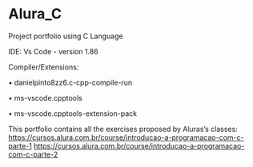 # Alura_C
Project portfolio using C Language

IDE: Vs Code - version 1.86

Compiler/Extensions:

•	danielpinto8zz6.c-cpp-compile-run

•	ms-vscode.cpptools

•	ms-vscode.cpptools-extension-pack


This portfolio contains all the exercises proposed by Aluras’s classes:
https://cursos.alura.com.br/course/introducao-a-programacao-com-c-parte-1
https://cursos.alura.com.br/course/introducao-a-programacao-com-c-parte-2
